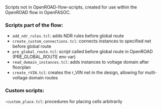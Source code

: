 Scripts not in OpenROAD-flow-scripts, created for use within the OpenROAD flow in OpenFASOC.

### Scripts part of the flow:

- `add_ndr_rules.tcl`: adds NDR rules before global route
- `create_custom_connections.tcl`: connects instances to specified net before global route
- `pre_global_route.tcl`: script called before global route in OpenROAD (PRE_GLOBAL_ROUTE env var)
- `read_domain_instances.tcl`: adds instances to voltage domain after floorplan
- `create_rVIN.tcl`: creates the r_VIN net in the design, allowing for multi-voltage domain routes

### Custom scripts:

-`custom_place.tcl`: procedures for placing cells arbitrarily
